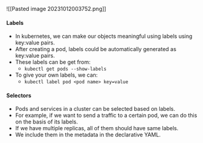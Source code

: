 ![[Pasted image 20231012003752.png]]
#### Labels
- In kubernetes, we can make our objects meaningful using labels using key:value pairs.
- After creating a pod, labels could be automatically generated as key:value pairs.
- These labels can be get from:
	- ```kubectl get pods --show-labels```
- To give your own labels, we can:
	- ```kubectl label pod <pod name> key=value```
#### Selectors
- Pods and services in a cluster can be selected based on labels.
- For example, if we want to send a traffic to a certain pod, we can do this on the basis of its labels.
- If we have multiple replicas, all of them should have same labels.
- We include them in the metadata in the declarative YAML.